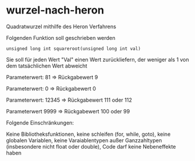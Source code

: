 # wurzel-nach-heron
Quadratwurzel mithilfe des Heron Verfahrens


Folgenden Funktion soll geschrieben werden

    unsigned long int squareroot(unsigned long int val) 
    
Sie soll für jeden Wert "Val" einen Wert zurückliefern, der weniger als 1 von dem tatsächlichen Wert abweicht

Parameterwert: 81 => Rückgabewert 9

Parameterwert: 0 => Rückgabewert 0 

Parameterwert: 12345 => Rückgabewert 111 oder 112

Parameterwert 9999 => Rückgabewert 100 oder 99


Folgende Einschränkungen: 

Keine Bibliotheksfunktionen,
keine schleifen (for, while, goto),
keine globalen Variablen,
keine Varaiablentypen außer Ganzzahltypen (insbesondere nicht float oder double),
Code darf keine Nebeneffekte haben 
